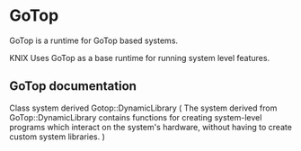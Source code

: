 # GoTop

GoTop is a runtime for GoTop based systems.

KNIX Uses GoTop as a base runtime for running system level features.

## GoTop documentation

Class system derived Gotop::DynamicLibrary
(
    The system derived from GoTop::DynamicLibrary contains functions for creating system-level programs which interact on the system's hardware, without having to create custom system libraries.
)
